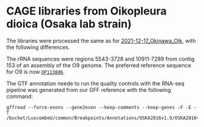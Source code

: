 CAGE libraries from Oikopleura dioica (Osaka lab strain)
========================================================

The libraries were processed the same as for
[2021-12-17_Okinawa_Oik](../2021-12-17_Okinawa_Oik/README.md), with the
following differences.

The rRNA sequences were regions 5543-3728 and 10911-7289 from contig 153
of an assembly of the O9 genome.  The preferred reference sequence for O9
is now [`OP113806`](https://www.ncbi.nlm.nih.gov/nucleotide/OP113806.1).

The GTF annotation neede to run the quality controls with the RNA-seq
pipeline was generated from our GFF reference with the following command:

    gffread --force-exons --gene2exon --keep-comments --keep-genes -F -E -T /bucket/LuscombeU/common/Breakpoints/Annotations/OSKA2016v1.9/OSKA2016v1.9.gm.gff
